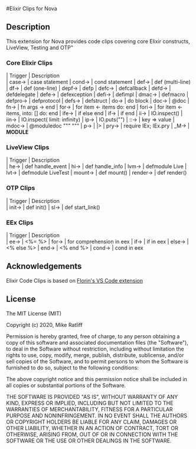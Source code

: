 #Elixir Clips for Nova

## Description
This extension for Nova provides code clips covering core Elixir constructs, LiveView, Testing and OTP"



### Core Elixir Clips

| Trigger    | Description                           
| case→      | case statement
| cond→      | cond statement
| def→       | def (multi-line)
| df→        | def (one-line)
| depf→      | defp
| defc→      | defcallback
| defd→      | defdelegate
| defe→      | defexception
| defi→      | defimpl
| dmac→      | defmacro
| defpro→    | defprotocol
| defs→      | defstruct
| do→        | do block
| doc→       | @doc
| fn→        | fn args -> end
| for→       | for item <- items do: end
| fori→      | for item <- items, into: [] do: end
| ife→       | if else end
| if→        | if end
| ii→        | IO.inspect()
| iin→       | IO.inspect( limit: infinity)
| ip→        | IO.puts("")
| ::→        | key => value
| mdoc→      | @moduledoc """ """
| p→         | |>
| pry→       | require IEx; IEx.pry
| _M→        | __MODULE__

### LiveView Clips
| Trigger    | Description                           
| he→        | def handle_event
| hi→        | def handle_info
| lvm→       | defmodule Live
| lvt→       | defmodule LiveTest
| mount→     | def mount()
| render→    | def render()

### OTP Clips
| Trigger    | Description                           
| init→      | def init()
| sl→        | def start_link()

### EEx Clips
| Trigger    | Description                           
| ee→        | <%= %>
| for→       | for comprehension in eex
| if→        | if in eex
| else→      | <% else %>
| end→       | <% end %>
| cond→      | cond in eex

## Acknowledgements

Elixir Code Clips is based on [Florin's VS Code extension](https://marketplace.visualstudio.com/items?itemName=florinpatrascu.vscode-elixir-snippets)

## License

The MIT License (MIT)

Copyright (c) 2020, Mike Ratliff

Permission is hereby granted, free of charge, to any person obtaining a copy of this software and associated documentation files (the "Software"), to deal in the Software without restriction, including without limitation the rights to use, copy, modify, merge, publish, distribute, sublicense, and/or sell copies of the Software, and to permit persons to whom the Software is furnished to do so, subject to the following conditions:

The above copyright notice and this permission notice shall be included in all copies or substantial portions of the Software.

THE SOFTWARE IS PROVIDED "AS IS", WITHOUT WARRANTY OF ANY KIND, EXPRESS OR IMPLIED, INCLUDING BUT NOT LIMITED TO THE WARRANTIES OF MERCHANTABILITY, FITNESS FOR A PARTICULAR PURPOSE AND NONINFRINGEMENT. IN NO EVENT SHALL THE AUTHORS OR COPYRIGHT HOLDERS BE LIABLE FOR ANY CLAIM, DAMAGES OR OTHER LIABILITY, WHETHER IN AN ACTION OF CONTRACT, TORT OR OTHERWISE, ARISING FROM, OUT OF OR IN CONNECTION WITH THE SOFTWARE OR THE USE OR OTHER DEALINGS IN THE SOFTWARE.
